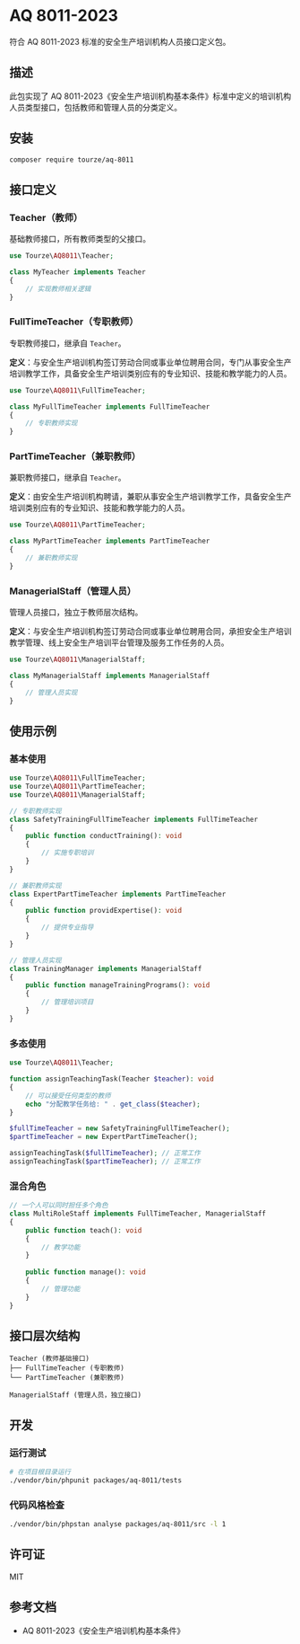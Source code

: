 # AQ 8011-2023

符合 AQ 8011-2023 标准的安全生产培训机构人员接口定义包。

## 描述

此包实现了 AQ 8011-2023《安全生产培训机构基本条件》标准中定义的培训机构人员类型接口，包括教师和管理人员的分类定义。

## 安装

```bash
composer require tourze/aq-8011
```

## 接口定义

### Teacher（教师）

基础教师接口，所有教师类型的父接口。

```php
use Tourze\AQ8011\Teacher;

class MyTeacher implements Teacher
{
    // 实现教师相关逻辑
}
```

### FullTimeTeacher（专职教师）

专职教师接口，继承自 `Teacher`。

**定义**：与安全生产培训机构签订劳动合同或事业单位聘用合同，专门从事安全生产培训教学工作，具备安全生产培训类别应有的专业知识、技能和教学能力的人员。

```php
use Tourze\AQ8011\FullTimeTeacher;

class MyFullTimeTeacher implements FullTimeTeacher
{
    // 专职教师实现
}
```

### PartTimeTeacher（兼职教师）

兼职教师接口，继承自 `Teacher`。

**定义**：由安全生产培训机构聘请，兼职从事安全生产培训教学工作，具备安全生产培训类别应有的专业知识、技能和教学能力的人员。

```php
use Tourze\AQ8011\PartTimeTeacher;

class MyPartTimeTeacher implements PartTimeTeacher
{
    // 兼职教师实现
}
```

### ManagerialStaff（管理人员）

管理人员接口，独立于教师层次结构。

**定义**：与安全生产培训机构签订劳动合同或事业单位聘用合同，承担安全生产培训教学管理、线上安全生产培训平台管理及服务工作任务的人员。

```php
use Tourze\AQ8011\ManagerialStaff;

class MyManagerialStaff implements ManagerialStaff
{
    // 管理人员实现
}
```

## 使用示例

### 基本使用

```php
use Tourze\AQ8011\FullTimeTeacher;
use Tourze\AQ8011\PartTimeTeacher;
use Tourze\AQ8011\ManagerialStaff;

// 专职教师实现
class SafetyTrainingFullTimeTeacher implements FullTimeTeacher
{
    public function conductTraining(): void
    {
        // 实施专职培训
    }
}

// 兼职教师实现
class ExpertPartTimeTeacher implements PartTimeTeacher
{
    public function providExpertise(): void
    {
        // 提供专业指导
    }
}

// 管理人员实现
class TrainingManager implements ManagerialStaff
{
    public function manageTrainingPrograms(): void
    {
        // 管理培训项目
    }
}
```

### 多态使用

```php
use Tourze\AQ8011\Teacher;

function assignTeachingTask(Teacher $teacher): void
{
    // 可以接受任何类型的教师
    echo "分配教学任务给: " . get_class($teacher);
}

$fullTimeTeacher = new SafetyTrainingFullTimeTeacher();
$partTimeTeacher = new ExpertPartTimeTeacher();

assignTeachingTask($fullTimeTeacher); // 正常工作
assignTeachingTask($partTimeTeacher); // 正常工作
```

### 混合角色

```php
// 一个人可以同时担任多个角色
class MultiRoleStaff implements FullTimeTeacher, ManagerialStaff
{
    public function teach(): void
    {
        // 教学功能
    }
    
    public function manage(): void
    {
        // 管理功能
    }
}
```

## 接口层次结构

```
Teacher (教师基础接口)
├── FullTimeTeacher (专职教师)
└── PartTimeTeacher (兼职教师)

ManagerialStaff (管理人员，独立接口)
```

## 开发

### 运行测试

```bash
# 在项目根目录运行
./vendor/bin/phpunit packages/aq-8011/tests
```

### 代码风格检查

```bash
./vendor/bin/phpstan analyse packages/aq-8011/src -l 1
```

## 许可证

MIT

## 参考文档

- AQ 8011-2023《安全生产培训机构基本条件》
